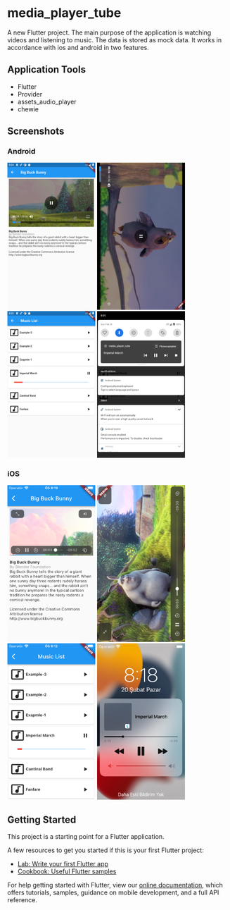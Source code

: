 # media_player_tube

A new Flutter project. The main purpose of the application is watching videos and listening to music. The data is stored as mock data. It works in accordance with ios and android in two features.

## Application Tools

<ul>
    <li>Flutter</li>
    <li>Provider</li>
    <li>assets_audio_player</li>
    <li>chewie</li>
</ul>

## Screenshots

### Android

<img src="https://raw.githubusercontent.com/maliksenpai/media_player_tube/master/images/android-1.png" width="200" />
<img src="https://raw.githubusercontent.com/maliksenpai/media_player_tube/master/images/android-2.png" width="200" />
<img src="https://raw.githubusercontent.com/maliksenpai/media_player_tube/master/images/android-3.png" width="200" />
<img src="https://raw.githubusercontent.com/maliksenpai/media_player_tube/master/images/android-4.png" width="200" />

### iOS

<img src="https://raw.githubusercontent.com/maliksenpai/media_player_tube/master/images/ios-1.png" width="200" />
<img src="https://raw.githubusercontent.com/maliksenpai/media_player_tube/master/images/ios-2.png" width="200" />
<img src="https://raw.githubusercontent.com/maliksenpai/media_player_tube/master/images/ios-3.png" width="200" />
<img src="https://raw.githubusercontent.com/maliksenpai/media_player_tube/master/images/ios-4.png" width="200" />


## Getting Started

This project is a starting point for a Flutter application.

A few resources to get you started if this is your first Flutter project:

- [Lab: Write your first Flutter app](https://flutter.dev/docs/get-started/codelab)
- [Cookbook: Useful Flutter samples](https://flutter.dev/docs/cookbook)

For help getting started with Flutter, view our
[online documentation](https://flutter.dev/docs), which offers tutorials,
samples, guidance on mobile development, and a full API reference.
